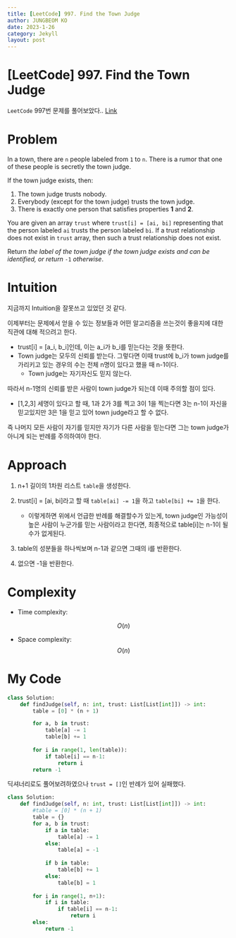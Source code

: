 ```yaml
---
title: [LeetCode] 997. Find the Town Judge
author: JUNGBEOM KO
date: 2023-1-26
category: Jekyll
layout: post
---
```


# [LeetCode] 997. Find the Town Judge

`LeetCode` 997번 문제를 풀어보았다.. [Link](https://leetcode.com/problems/find-the-town-judge/description/)



# Problem

In a town, there are `n` people labeled from `1` to `n`. There is a rumor that one of these people is secretly the town judge.

If the town judge exists, then:

1. The town judge trusts nobody.
2. Everybody (except for the town judge) trusts the town judge.
3. There is exactly one person that satisfies properties **1** and **2**.

You are given an array `trust` where `trust[i] = [ai, bi]` representing that the person labeled `ai` trusts the person labeled `bi`. If a trust relationship does not exist in `trust` array, then such a trust relationship does not exist.

Return *the label of the town judge if the town judge exists and can be identified, or return* `-1` *otherwise*.



# Intuition

지금까지 Intuition을 잘못쓰고 있었던 것 같다.

이제부터는 문제에서 얻을 수 있는 정보들과 어떤 알고리즘을 쓰는것이 좋을지에 대한 직관에 대해 적으려고 한다.

- trust[i] = [a_i, b_i]인데, 이는 a_i가 b_i를 믿는다는 것을 뜻한다.
- Town judge는 모두의 신뢰를 받는다. 그렇다면 이때 trust에 b_i가 town judge를 가리키고 있는 경우의 수는 전체 n명이 있다고 했을 때 n-1이다.
  - Town judge는 자기자신도 믿지 않는다.

따라서 n-1명의 신뢰를 받은 사람이 town judge가 되는데 이때 주의할 점이 있다.

- [1,2,3] 세명이 있다고 할 때, 1과 2가 3를 찍고 3이 1을 찍는다면 3는 n-1이 자신을 믿고있지만 3은 1을 믿고 있어 town judge라고 할 수 없다.

즉 나머지 모든 사람이 자기를 믿지만 자기가 다른 사람을 믿는다면 그는 town judge가 아니게 되는 반례를 주의하여야 한다.



# Approach
1. n+1 길이의 1차원 리스트 `table`을 생성한다.
2. trust[i] = [ai, bi]라고 할 때 `table[ai] -= 1`을 하고 `table[bi] += 1`을 한다.
   - 이렇게하면 위에서 언급한 반례를 해결할수가 있는게, town judge인 가능성이 높은 사람이 누군가를 믿는 사람이라고 한다면, 최종적으로 table[i]는 n-1이 될 수가 없게된다.

3. table의 성분들을 하나씩보며 n-1과 같으면 그때의 i를 반환한다.
4. 없으면 -1을 반환한다.



# Complexity
- Time complexity:

  $$O(n)$$

- Space complexity:
  $$O(n)$$

  

# My Code

```python
class Solution:
    def findJudge(self, n: int, trust: List[List[int]]) -> int:
        table = [0] * (n + 1)

        for a, b in trust:
            table[a] -= 1
            table[b] += 1
            
        for i in range(1, len(table)):
            if table[i] == n-1:
                return i
        return -1
```



딕셔너리로도 풀어보려하였으나 `trust = []`인 반례가 있어 실패했다.

```python
class Solution:
    def findJudge(self, n: int, trust: List[List[int]]) -> int:
        #table = [0] * (n + 1)
        table = {}
        for a, b in trust:
            if a in table:
                table[a] -= 1
            else:
                table[a] = -1
            
            if b in table:
                table[b] += 1
            else:
                table[b] = 1
            
        for i in range(1, n+1):
            if i in table:
                if table[i] == n-1:
                    return i
        else:
            return -1
```

